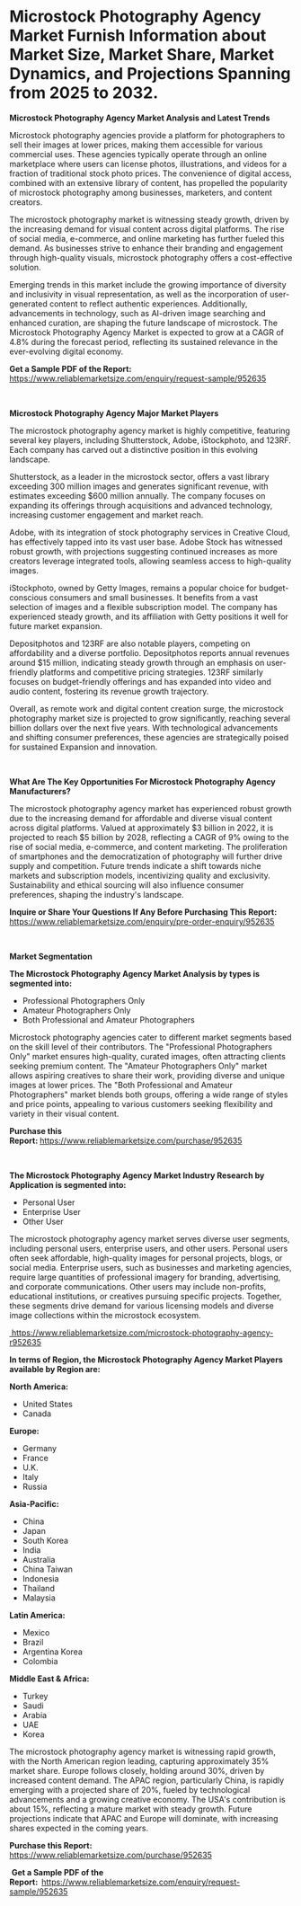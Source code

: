 <p><h1>Microstock Photography Agency Market Furnish Information about Market Size, Market Share, Market Dynamics, and Projections Spanning from 2025 to 2032.</h1></p><p><strong>Microstock Photography Agency Market Analysis and Latest Trends</strong></p>
<p><p>Microstock photography agencies provide a platform for photographers to sell their images at lower prices, making them accessible for various commercial uses. These agencies typically operate through an online marketplace where users can license photos, illustrations, and videos for a fraction of traditional stock photo prices. The convenience of digital access, combined with an extensive library of content, has propelled the popularity of microstock photography among businesses, marketers, and content creators.</p><p>The microstock photography market is witnessing steady growth, driven by the increasing demand for visual content across digital platforms. The rise of social media, e-commerce, and online marketing has further fueled this demand. As businesses strive to enhance their branding and engagement through high-quality visuals, microstock photography offers a cost-effective solution. </p><p>Emerging trends in this market include the growing importance of diversity and inclusivity in visual representation, as well as the incorporation of user-generated content to reflect authentic experiences. Additionally, advancements in technology, such as AI-driven image searching and enhanced curation, are shaping the future landscape of microstock. The Microstock Photography Agency Market is expected to grow at a CAGR of 4.8% during the forecast period, reflecting its sustained relevance in the ever-evolving digital economy.</p></p>
<p><strong>Get a Sample PDF of the Report:&nbsp;</strong> <a href="https://www.reliablemarketsize.com/enquiry/request-sample/952635?utm_campaign=2930&utm_medium=2&utm_source=Github&utm_content=ia&utm_term=17042025&utm_id=microstock-photography-agency">https://www.reliablemarketsize.com/enquiry/request-sample/952635</a></p>
<p>&nbsp;</p>
<p><strong>Microstock Photography Agency Major Market Players</strong></p>
<p><p>The microstock photography agency market is highly competitive, featuring several key players, including Shutterstock, Adobe, iStockphoto, and 123RF. Each company has carved out a distinctive position in this evolving landscape.</p><p>Shutterstock, as a leader in the microstock sector, offers a vast library exceeding 300 million images and generates significant revenue, with estimates exceeding $600 million annually. The company focuses on expanding its offerings through acquisitions and advanced technology, increasing customer engagement and market reach.</p><p>Adobe, with its integration of stock photography services in Creative Cloud, has effectively tapped into its vast user base. Adobe Stock has witnessed robust growth, with projections suggesting continued increases as more creators leverage integrated tools, allowing seamless access to high-quality images.</p><p>iStockphoto, owned by Getty Images, remains a popular choice for budget-conscious consumers and small businesses. It benefits from a vast selection of images and a flexible subscription model. The company has experienced steady growth, and its affiliation with Getty positions it well for future market expansion.</p><p>Depositphotos and 123RF are also notable players, competing on affordability and a diverse portfolio. Depositphotos reports annual revenues around $15 million, indicating steady growth through an emphasis on user-friendly platforms and competitive pricing strategies. 123RF similarly focuses on budget-friendly offerings and has expanded into video and audio content, fostering its revenue growth trajectory.</p><p>Overall, as remote work and digital content creation surge, the microstock photography market size is projected to grow significantly, reaching several billion dollars over the next five years. With technological advancements and shifting consumer preferences, these agencies are strategically poised for sustained Expansion and innovation.</p></p>
<p>&nbsp;</p>
<p><strong>What Are The Key Opportunities For Microstock Photography Agency Manufacturers?</strong></p>
<p><p>The microstock photography agency market has experienced robust growth due to the increasing demand for affordable and diverse visual content across digital platforms. Valued at approximately $3 billion in 2022, it is projected to reach $5 billion by 2028, reflecting a CAGR of 9% owing to the rise of social media, e-commerce, and content marketing. The proliferation of smartphones and the democratization of photography will further drive supply and competition. Future trends indicate a shift towards niche markets and subscription models, incentivizing quality and exclusivity. Sustainability and ethical sourcing will also influence consumer preferences, shaping the industry's landscape.</p></p>
<p><strong>Inquire or Share Your Questions If Any Before Purchasing This Report:</strong> <a href="https://www.reliablemarketsize.com/enquiry/pre-order-enquiry/952635?utm_campaign=2930&utm_medium=2&utm_source=Github&utm_content=ia&utm_term=17042025&utm_id=microstock-photography-agency">https://www.reliablemarketsize.com/enquiry/pre-order-enquiry/952635</a></p>
<p>&nbsp;</p>
<p><strong>Market Segmentation</strong></p>
<p><strong>The Microstock Photography Agency Market Analysis by types is segmented into:</strong></p>
<p><ul><li>Professional Photographers Only</li><li>Amateur Photographers Only</li><li>Both Professional and Amateur Photographers</li></ul></p>
<p><p>Microstock photography agencies cater to different market segments based on the skill level of their contributors. The "Professional Photographers Only" market ensures high-quality, curated images, often attracting clients seeking premium content. The "Amateur Photographers Only" market allows aspiring creatives to share their work, providing diverse and unique images at lower prices. The "Both Professional and Amateur Photographers" market blends both groups, offering a wide range of styles and price points, appealing to various customers seeking flexibility and variety in their visual content.</p></p>
<p><strong>Purchase this Report:&nbsp;</strong><a href="https://www.reliablemarketsize.com/purchase/952635?utm_campaign=2930&utm_medium=2&utm_source=Github&utm_content=ia&utm_term=17042025&utm_id=microstock-photography-agency">https://www.reliablemarketsize.com/purchase/952635</a></p>
<p>&nbsp;</p>
<p><strong>The Microstock Photography Agency Market Industry Research by Application is segmented into:</strong></p>
<p><ul><li>Personal User</li><li>Enterprise User</li><li>Other User</li></ul></p>
<p><p>The microstock photography agency market serves diverse user segments, including personal users, enterprise users, and other users. Personal users often seek affordable, high-quality images for personal projects, blogs, or social media. Enterprise users, such as businesses and marketing agencies, require large quantities of professional imagery for branding, advertising, and corporate communications. Other users may include non-profits, educational institutions, or creatives pursuing specific projects. Together, these segments drive demand for various licensing models and diverse image collections within the microstock ecosystem.</p></p>
<p><a href="https://www.reliablemarketsize.com/microstock-photography-agency-r952635?utm_campaign=2930&utm_medium=2&utm_source=Github&utm_content=ia&utm_term=17042025&utm_id=microstock-photography-agency">&nbsp;https://www.reliablemarketsize.com/microstock-photography-agency-r952635</a></p>
<p><strong>In terms of Region, the Microstock Photography Agency Market Players available by Region are:</strong></p>
<p>
    <p> <strong> North America: </strong>
        <ul>
            <li>United States</li>
            <li>Canada</li>
        </ul>
        </p> 
    <p> <strong> Europe: </strong>
        <ul>
            <li>Germany</li>
            <li>France</li>
            <li>U.K.</li>
            <li>Italy</li>
            <li>Russia</li>
        </ul>
        </p> 
    <p> <strong> Asia-Pacific: </strong>
        <ul>
            <li>China</li>
            <li>Japan</li>
            <li>South Korea</li>
            <li>India</li>
            <li>Australia</li>
            <li>China Taiwan</li>
            <li>Indonesia</li>
            <li>Thailand</li>
            <li>Malaysia</li>
        </ul>
        </p> 
    <p> <strong> Latin America: </strong>
        <ul>
            <li>Mexico</li>
            <li>Brazil</li>
            <li>Argentina Korea</li>
            <li>Colombia</li>
        </ul>
        </p> 
    <p> <strong> Middle East & Africa: </strong>
        <ul>
            <li>Turkey</li>
            <li>Saudi</li>
            <li>Arabia</li>
            <li>UAE</li>
            <li>Korea</li>
        </ul>
    </p>
    </p>
<p><p>The microstock photography agency market is witnessing rapid growth, with the North American region leading, capturing approximately 35% market share. Europe follows closely, holding around 30%, driven by increased content demand. The APAC region, particularly China, is rapidly emerging with a projected share of 20%, fueled by technological advancements and a growing creative economy. The USA's contribution is about 15%, reflecting a mature market with steady growth. Future projections indicate that APAC and Europe will dominate, with increasing shares expected in the coming years.</p></p>
<p><strong>Purchase this Report: </strong><a href="https://www.reliablemarketsize.com/purchase/952635?utm_campaign=2930&utm_medium=2&utm_source=Github&utm_content=ia&utm_term=17042025&utm_id=microstock-photography-agency">https://www.reliablemarketsize.com/purchase/952635</a></p>
<p>&nbsp;<strong>Get a Sample PDF of the Report:&nbsp;&nbsp;</strong><a href="https://www.reliablemarketsize.com/enquiry/request-sample/952635?utm_campaign=2930&utm_medium=2&utm_source=Github&utm_content=ia&utm_term=17042025&utm_id=microstock-photography-agency">https://www.reliablemarketsize.com/enquiry/request-sample/952635</a></p>
<p><strong></strong></p>
<p><p></p><p></p><p></p></p>